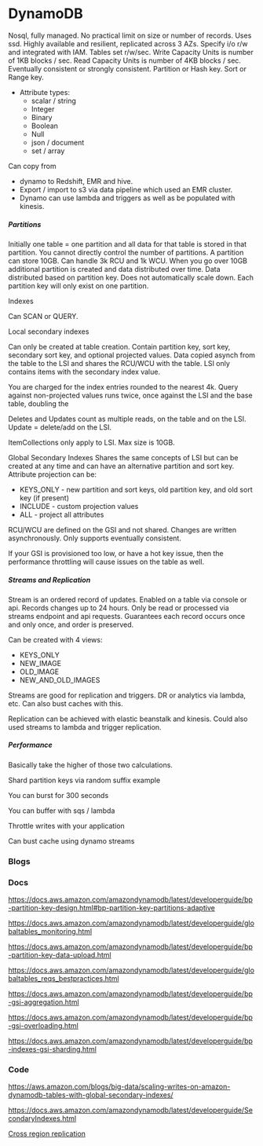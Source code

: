 # DynamoDB

Nosql, fully managed. No practical limit on size or number of records. Uses ssd. Highly available and resilient, 
replicated across 3 AZs. Specify i/o r/w and integrated with IAM. Tables set r/w/sec. Write Capacity Units is number 
of 1KB blocks / sec. Read Capacity Units is number of 4KB blocks / sec. Eventually consistent or strongly consistent. 
Partition or Hash key. Sort or Range key.

* Attribute types:
    * scalar / string
    * Integer
    * Binary
    * Boolean
    * Null
    * json / document
    * set / array

Can copy from 

* dynamo to Redshift, EMR and hive. 
* Export / import to s3 via data pipeline which used an EMR cluster. 
* Dynamo can use lambda and triggers as well as be populated with kinesis.

##### Partitions

Initially one table = one partition and all data for that table is stored in that partition. 
You cannot directly control the number of partitions. A partition can store 10GB. Can handle 3k RCU and 1k WCU. 
When you go over 10GB additional partition is created and data distributed over time. Data distributed based on 
partition key. Does not automatically scale down. Each partition key will only exist on one partition. 

Indexes

Can SCAN or QUERY.

Local secondary indexes

Can only be created at table creation. Contain partition key, sort key, secondary sort key, and optional projected 
values. Data copied asynch from the table to the LSI and shares the RCU/WCU with the table. LSI only contains items 
with the secondary index value.


You are charged for the index entries rounded to the nearest 4k. Query against non-projected values runs twice, 
once against the LSI and the base table, doubling the 

Deletes and Updates count as multiple reads, on the table and on the LSI. Update = delete/add on the LSI.

ItemCollections only apply to LSI. Max size is 10GB.

Global Secondary Indexes
Shares the same concepts of LSI but can be created at any time and can have an alternative partition and sort key. 
Attribute projection can be:

* KEYS_ONLY - new partition and sort keys, old partition key, and old sort key (if present)
* INCLUDE - custom projection values
* ALL - project all attributes

RCU/WCU are defined on the GSI and not shared. Changes are written asynchronously. Only supports eventually consistent.

If your GSI is provisioned too low, or have a hot key issue, then the performance throttling will cause issues 
on the table as well.


##### Streams and Replication

Stream is an ordered record of updates. Enabled on a table via console or api. Records changes up to 24 hours. 
Only be read or processed via streams endpoint and api requests. Guarantees each record occurs once and only once, 
and order is preserved. 

Can be created with 4 views:
* KEYS_ONLY
* NEW_IMAGE
* OLD_IMAGE
* NEW_AND_OLD_IMAGES


Streams are good for replication and triggers. DR or analytics via lambda, etc. Can also bust caches with this.

Replication can be achieved with elastic beanstalk and kinesis. Could also used streams to lambda and trigger replication.

##### Performance

Basically take the higher of those two calculations.

Shard partition keys via random suffix example

You can burst for 300 seconds

You can buffer with sqs / lambda

Throttle writes with your application

Can bust cache using dynamo streams


### Blogs 

### Docs

https://docs.aws.amazon.com/amazondynamodb/latest/developerguide/bp-partition-key-design.html#bp-partition-key-partitions-adaptive 

https://docs.aws.amazon.com/amazondynamodb/latest/developerguide/globaltables_monitoring.html 

https://docs.aws.amazon.com/amazondynamodb/latest/developerguide/bp-partition-key-data-upload.html 

https://docs.aws.amazon.com/amazondynamodb/latest/developerguide/globaltables_reqs_bestpractices.html 

https://docs.aws.amazon.com/amazondynamodb/latest/developerguide/bp-gsi-aggregation.html 

https://docs.aws.amazon.com/amazondynamodb/latest/developerguide/bp-gsi-overloading.html 

https://docs.aws.amazon.com/amazondynamodb/latest/developerguide/bp-indexes-gsi-sharding.html

### Code

https://aws.amazon.com/blogs/big-data/scaling-writes-on-amazon-dynamodb-tables-with-global-secondary-indexes/

https://docs.aws.amazon.com/amazondynamodb/latest/developerguide/SecondaryIndexes.html

[Cross region replication](https://docs.aws.amazon.com/amazondynamodb/latest/developerguide/Streams.CrossRegionRepl.html)
